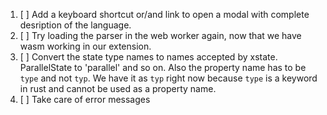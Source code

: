 1. [ ] Add a keyboard shortcut or/and link to open a modal with complete
   desription of the language.
2. [ ] Try loading the parser in the web worker again, now that we have wasm
   working in our extension.
3. [ ] Convert the state type names to names accepted by xstate. ParallelState
   to 'parallel' and so on. Also the property name has to be `type` and not
   `typ`. We have it as `typ` right now because `type` is a keyword in rust and
   cannot be used as a property name.
4. [ ] Take care of error messages

